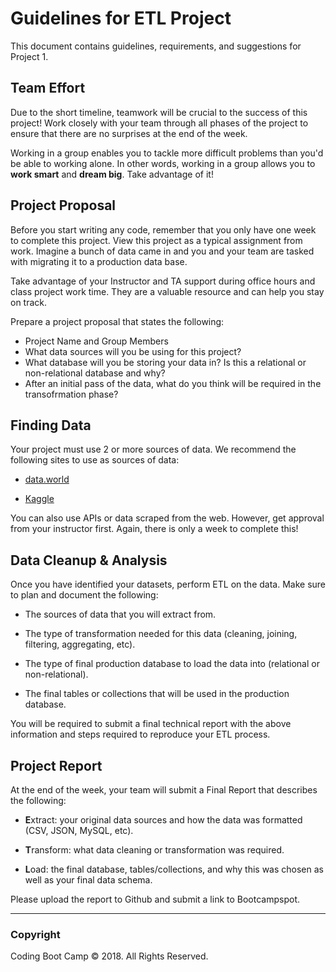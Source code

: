 # Guidelines for ETL Project

This document contains guidelines, requirements, and suggestions for Project 1.

## Team Effort

Due to the short timeline, teamwork will be crucial to the success of this project! Work closely with your team through all phases of the project to ensure that there are no surprises at the end of the week.

Working in a group enables you to tackle more difficult problems than you'd be able to working alone. In other words, working in a group allows you to **work smart** and **dream big**. Take advantage of it!

## Project Proposal

Before you start writing any code, remember that you only have one week to complete this project. View this project as a typical assignment from work. Imagine a bunch of data came in and you and your team are tasked with migrating it to a production data base.

Take advantage of your Instructor and TA support during office hours and class project work time. They are a valuable resource and can help you stay on track.

Prepare a project proposal that states the following:

* Project Name and Group Members
* What data sources will you be using for this project?
* What database will you be storing your data in?  Is this a relational or non-relational database and why?
* After an initial pass of the data, what do you think will be required in the transofrmation phase?

## Finding Data

Your project must use 2 or more sources of data. We recommend the following sites to use as sources of data:

* [data.world](https://data.world/)

* [Kaggle](https://www.kaggle.com/)

You can also use APIs or data scraped from the web. However, get approval from your instructor first. Again, there is only a week to complete this!

## Data Cleanup & Analysis

Once you have identified your datasets, perform ETL on the data. Make sure to plan and document the following:

* The sources of data that you will extract from.

* The type of transformation needed for this data (cleaning, joining, filtering, aggregating, etc).

* The type of final production database to load the data into (relational or non-relational).

* The final tables or collections that will be used in the production database.

You will be required to submit a final technical report with the above information and steps required to reproduce your ETL process.

## Project Report

At the end of the week, your team will submit a Final Report that describes the following:

* **E**xtract: your original data sources and how the data was formatted (CSV, JSON, MySQL, etc).

* **T**ransform: what data cleaning or transformation was required.

* **L**oad: the final database, tables/collections, and why this was chosen as well as your final data schema.

Please upload the report to Github and submit a link to Bootcampspot.

- - -

### Copyright

Coding Boot Camp © 2018. All Rights Reserved.
